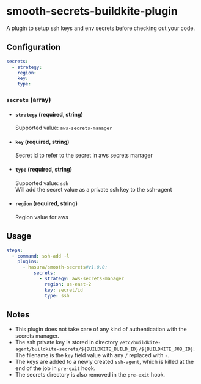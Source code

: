 # smooth-secrets-buildkite-plugin
A plugin to setup ssh keys and env secrets before checking out your code.

## Configuration
```yml
secrets:
  - strategy:
    region:
    key:
    type:
```

### `secrets` (array)
- #### `strategy` (required, string)
    Supported value: `aws-secrets-manager`
- #### `key` (required, string)
    Secret id to refer to the secret in aws secrets manager
- #### `type` (required, string)
    Supported value: `ssh`  
    Will add the secret value as a private ssh key to the ssh-agent
- #### `region` (required, string)
    Region value for aws

## Usage

```yml
steps:
  - command: ssh-add -l
    plugins:
      - hasura/smooth-secrets#v1.0.0:
          secrets:
            - strategy: aws-secrets-manager
              region: us-east-2
              key: secret/id
              type: ssh
```

## **Notes**
- This plugin does not take care of any kind of authentication with the secrets manager.
- The ssh private key is stored in directory `/etc/buildkite-agent/buildkite-secrets/${BUILDKITE_BUILD_ID}/${BUILDKITE_JOB_ID}`. 
The filename is the `key` field value with any `/` replaced with `-`.
- The keys are added to a newly created `ssh-agent`, which is killed at the end of the job in `pre-exit` hook. 
- The secrets directory is also removed in the `pre-exit` hook.

